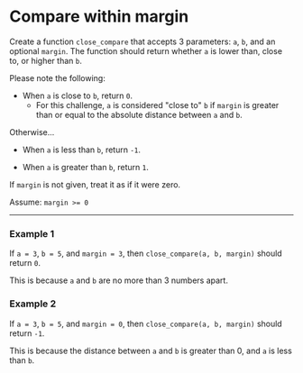 # Compare within margin

Create a function `close_compare` that accepts 3 parameters: `a`, `b`, and an optional `margin`. The function should return whether `a` is lower than, close to, or higher than `b`.

Please note the following:

- When `a` is close to `b`, return `0`.
    - For this challenge, `a` is considered "close to" `b` if `margin` is greater than or equal to the absolute distance between `a` and `b`.

Otherwise...

- When `a` is less than `b`, return `-1`.

- When `a` is greater than `b`, return `1`.


If `margin` is not given, treat it as if it were zero.

Assume: `margin >= 0`

---

### Example 1

If `a = 3`, `b = 5`, and `margin = 3`, then `close_compare(a, b, margin)` should return `0`.

This is because `a` and `b` are no more than 3 numbers apart.

### Example 2

If `a = 3`, `b = 5`, and `margin = 0`, then `close_compare(a, b, margin)` should return `-1`.

This is because the distance between `a` and `b` is greater than 0, and `a` is less than `b`.
